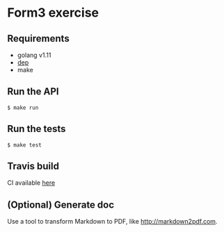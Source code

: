 # Form3 exercise

## Requirements
* golang v1.11
* [dep](https://github.com/golang/dep)
* make

## Run the API

    $ make run

## Run the tests

    $ make test
    
## Travis build

CI available [here](https://travis-ci.org/ElPicador/form3-exercise)

## (Optional) Generate doc
    
Use a tool to transform Markdown to PDF, like http://markdown2pdf.com.
    

